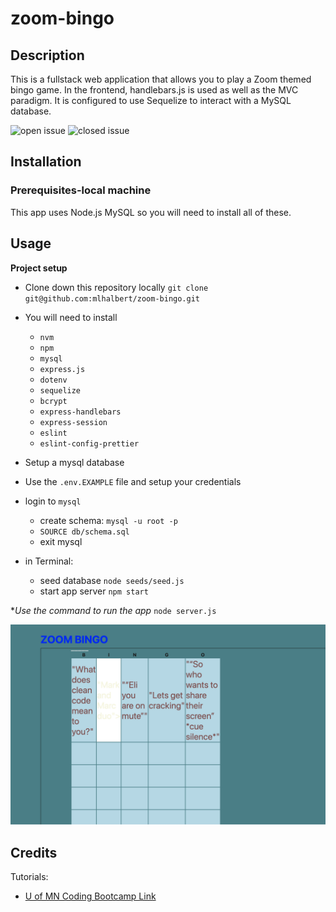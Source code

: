 # zoom-bingo

## Description

This is a fullstack web application that allows you to play a Zoom themed bingo game. In the frontend, handlebars.js is used as well as the MVC paradigm. It is configured to use Sequelize to interact with a MySQL database. 

![open issue](https://img.shields.io/github/issues-raw/mlhalbert/zoom-bingo)
![closed issue](https://img.shields.io/github/issues-closed-raw/mlhalbert/zoom-bingo)

## Installation

### Prerequisites-local machine

This app uses Node.js MySQL so you will need to install all of these.

## Usage

**Project setup**

- Clone down this repository locally
  `git clone git@github.com:mlhalbert/zoom-bingo.git`
- You will need to install
  - `nvm`
  - `npm`
  - `mysql`
  - `express.js`
  - `dotenv`
  - `sequelize`
  - `bcrypt`
  - `express-handlebars`
  - `express-session`
  - `eslint`
  - `eslint-config-prettier`

- Setup a mysql database
- Use the `.env.EXAMPLE` file and setup your credentials
- login to `mysql`
  - create schema: `mysql -u root -p`
  - `SOURCE db/schema.sql`
  - exit mysql
- in Terminal:
  - seed database `node seeds/seed.js`
  - start app server `npm start`

\*_Use the command to run the app_
`node server.js`


![Demo_bingo](./assets/images/demo_bingo.png)

## Credits

Tutorials:

- [U of MN Coding Bootcamp Link](https://github.com/coding-boot-camp)
